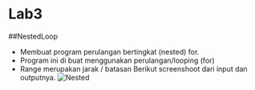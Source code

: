 # Lab3

##NestedLoop
- Membuat program perulangan bertingkat (nested) for.
- Program ini di buat menggunakan perulangan/looping (for)
- Range merupakan jarak / batasan
Berikut screenshoot dari input dan outputnya.
![Nested](https://user-images.githubusercontent.com/92651803/141194586-1309b288-4963-443d-b900-f5eab8682d59.png)

  
